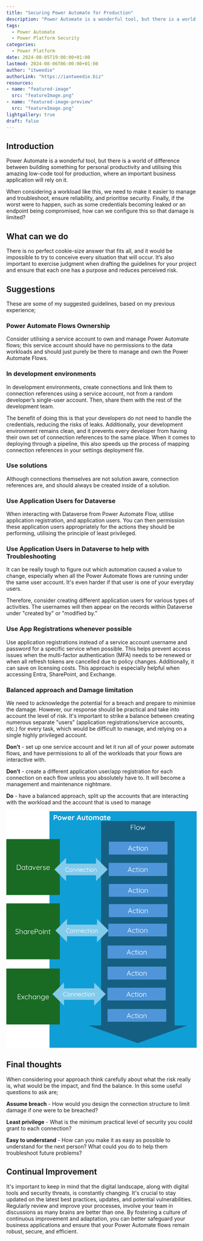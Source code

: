 ```yaml
---
title: "Securing Power Automate for Production"
description: "Power Automate is a wonderful tool, but there is a world of difference between building something for personal productivity and utilising this amazing low-code tool for production, where an important business application will rely on it."
tags:
  - Power Automate
  - Power Platform Security
categories:
  - Power Platform
date: 2024-08-05T19:00:00+01:00
lastmod: 2024-08-06T06:00:00+01:00
author: "itweedie"
authorLink: "https://iantweedie.biz"
resources:
- name: "featured-image"
  src: "featureImage.png"
- name: "featured-image-preview"
  src: "featureImage.png"
lightgallery: true
draft: false
---
```


## Introduction

Power Automate is a wonderful tool, but there is a world of difference between building something for personal productivity and utilising this amazing low-code tool for production, where an important business application will rely on it.

When considering a workload like this, we need to make it easier to manage and troubleshoot, ensure reliability, and prioritise security. Finally, if the worst were to happen, such as some credentials becoming leaked or an endpoint being compromised, how can we configure this so that damage is limited?

## What can we do

There is no perfect cookie-size answer that fits all, and it would be impossible to try to conceive every situation that will occur. It’s also important to exercise judgment when drafting the guidelines for your project and ensure that each one has a purpose and reduces perceived risk.  

## Suggestions

These are some of my suggested guidelines, based on my previous experience;

### Power Automate Flows Ownership

Consider utilising a service account to own and manage Power Automate flows; this service account should have no permissions to the data workloads and should just purely be there to manage and own the Power Automate Flows. 

### In development environments

In development environments, create connections and link them to connection references using a service account, not from a random developer’s single-user account. Then, share them with the rest of the development team. 

The benefit of doing this is that your developers do not need to handle the credentials, reducing the risks of leaks. Additionally, your development environment remains clean, and it prevents every developer from having their own set of connection references to the same place. When it comes to deploying through a pipeline, this also speeds up the process of mapping connection references in your settings deployment file.

### Use solutions

Although connections themselves are not solution aware, connection references are, and should always be created inside of a solution. 

### Use Application Users for Dataverse

When interacting with Dataverse from Power Automate Flow, utilise application registration, and application users. You can then permission these application users appropriately for the actions they should be performing, utilising the principle of least privileged. 

### Use Application Users in Dataverse to help with Troubleshooting

It can be really tough to figure out which automation caused a value to change, especially when all the Power Automate flows are running under the same user account. It's even harder if that user is one of your everyday users.

Therefore, consider creating different application users for various types of activities. The usernames will then appear on the records within Dataverse under "created by" or "modified by.” 

### Use App Registrations whenever possible

Use application registrations instead of a service account username and password for a specific service when possible. This helps prevent access issues when the multi-factor authentication (MFA) needs to be renewed or when all refresh tokens are cancelled due to policy changes. Additionally, it can save on licensing costs. This approach is especially helpful when accessing Entra, SharePoint, and Exchange.

### Balanced approach and Damage limitation

We need to acknowledge the potential for a breach and prepare to minimise the damage. However, our response should be practical and take into account the level of risk. It's important to strike a balance between creating numerous separate "users" (application registrations/service accounts, etc.) for every task, which would be difficult to manage, and relying on a single highly privileged account.

**Don’t** - set up one service account and let it run all of your power automate flows, and have permissions to all of the workloads that your flows are interactive with. 

**Don’t** - create a different application user/app registration for each connection on each flow unless you absolutely have to. It will become a management and maintenance nightmare.

**Do** - have a balanced approach, split up the accounts that are interacting with the workload and the account that is used to manage 

![alt text](image-1.png)

## Final thoughts

When considering your approach think carefully about what the risk really is, what would be the impact, and find the balance. In this some useful questions to ask are;

**Assume breach** - How would you design the connection structure to limit damage if one were to be breached?

**Least privilege** - What is the minimum practical level of security you could grant to each connection?

**Easy to understand** - How can you make it as easy as possible to understand for the next person? What could you do to help them troubleshoot future problems?

## Continual Improvement

It's important to keep in mind that the digital landscape, along with digital tools and security threats, is constantly changing. It's crucial to stay updated on the latest best practices, updates, and potential vulnerabilities. Regularly review and improve your processes, involve your team in discussions as many brains are better than one. By fostering a culture of continuous improvement and adaptation, you can better safeguard your business applications and ensure that your Power Automate flows remain robust, secure, and efficient.